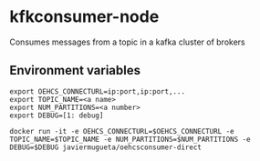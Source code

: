 # kfkconsumer-node

Consumes messages from a topic in a kafka cluster of brokers

## Environment variables
```
export OEHCS_CONNECTURL=ip:port,ip:port,...
export TOPIC_NAME=<a name>
export NUM_PARTITIONS=<a number>
export DEBUG=[1: debug]

docker run -it -e OEHCS_CONNECTURL=$OEHCS_CONNECTURL -e TOPIC_NAME=$TOPIC_NAME -e NUM_PARTITIONS=$NUM_PARTITIONS -e DEBUG=$DEBUG javiermugueta/oehcsconsumer-direct
```